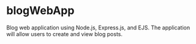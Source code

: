 # blogWebApp
Blog web application using Node.js, Express.js, and EJS. The application will allow users to create and view blog posts.
